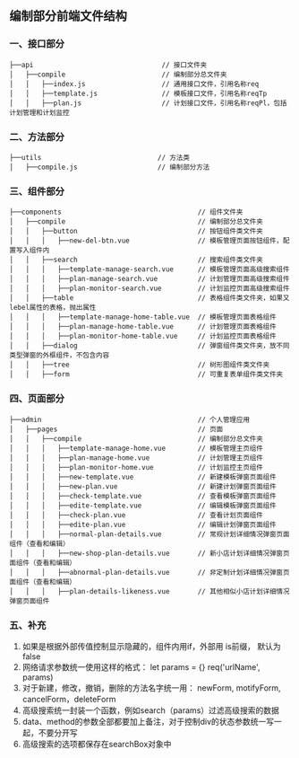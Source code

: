 ## 编制部分前端文件结构

### 一、接口部分
```shell
├──api                                // 接口文件夹
│   ├──compile                        // 编制部分总文件夹
│   │   ├──index.js                   // 通用接口文件，引用名称req
│   │   ├──template.js                // 模板接口文件，引用名称reqTp
│   │   ├──plan.js                    // 计划接口文件，引用名称reqPl，包括计划管理和计划监控
```
### 二、方法部分
```shell
├──utils                             // 方法类
│   ├──compile.js                    // 编制部分方法

```
### 三、组件部分
```shell
├──components                                  // 组件文件夹
│   ├──compile                                 // 编制部分总文件夹
│   │   ├──button                              // 按钮组件类文件夹
│   │   │   ├──new-del-btn.vue                 // 模板管理页面按钮组件，配置写入组件内
│   │   ├──search                              // 搜索组件类文件夹
│   │   │   ├──template-manage-search.vue      // 模板管理页面高级搜索组件
│   │   │   ├──plan-manage-search.vue          // 计划管理页面高级搜索组件
│   │   │   ├──plan-monitor-search.vue         // 计划监控页面高级搜索组件
│   │   ├──table                               // 表格组件类文件夹，如果又lebel属性的表格，抛出属性
│   │   │   ├──template-manage-home-table.vue  // 模板管理页面表格组件
│   │   │   ├──plan-manage-home-table.vue      // 计划管理页面表格组件
│   │   │   ├──plan-monitor-home-table.vue     // 计划监控页面表格组件
│   │   ├──dialog                              // 弹窗组件类文件夹，放不同类型弹窗的外框组件，不包含内容
│   │   ├──tree                                // 树形图组件类文件夹
│   │   ├──form                                // 可重复表单组件类文件夹
```
### 四、页面部分
```shell
├──admin                                       // 个人管理应用
│   ├──pages                                   // 页面
│   │   ├──compile                             // 编制部分总文件夹
│   │   │   ├──template-manage-home.vue        // 模板管理主页组件
│   │   │   ├──plan-manage-home.vue            // 计划管理主页组件
│   │   │   ├──plan-monitor-home.vue           // 计划监控主页组件
│   │   │   ├──new-template.vue                // 新建模板弹窗页面组件
│   │   │   ├──new-plan.vue                    // 新建计划弹窗页面组件
│   │   │   ├──check-template.vue              // 查看模板弹窗页面组件
│   │   │   ├──edite-template.vue              // 编辑模板弹窗页面组件
│   │   │   ├──check-plan.vue                  // 查看计划页面组件
│   │   │   ├──edite-plan.vue                  // 编辑计划弹窗页面组件
│   │   │   ├──normal-plan-details.vue         // 常规计划详细情况弹窗页面组件（查看和编辑）
│   │   │   ├──new-shop-plan-details.vue       // 新小店计划详细情况弹窗页面组件（查看和编辑）
│   │   │   ├──abnormal-plan-details.vue       // 非定制计划详细情况弹窗页面组件（查看和编辑）
│   │   │   ├──plan-details-likeness.vue       // 其他相似小店计划详细情况弹窗页面组件
```

### 五、补充
1. 如果是根据外部传值控制显示隐藏的，组件内用if，外部用 is前缀， 默认为false
2. 网络请求参数统一使用这样的格式：  let params = {} req('urlName', params)
3. 对于新建，修改，撤销，删除的方法名字统一用： newForm, motifyForm, cancelForm，deleteForm
4. 高级搜索统一封装一个函数，例如search（params）过滤高级搜索的数据
5. data、method的参数全部都要加上备注，对于控制div的状态参数统一写一起，不要分开写
6. 高级搜索的选项都保存在searchBox对象中